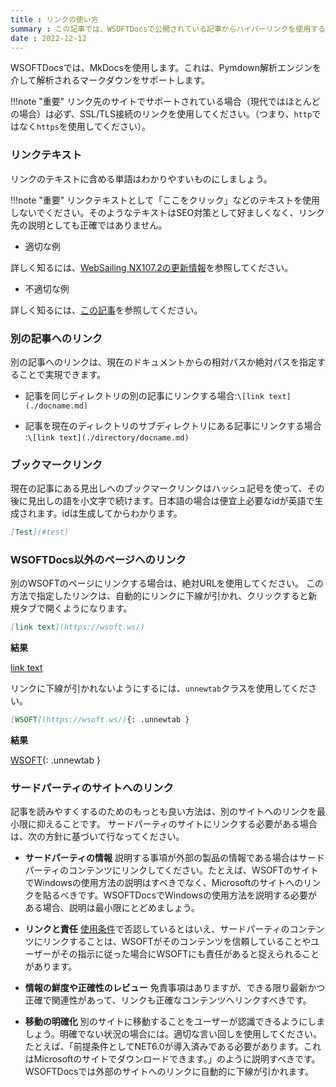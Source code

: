 ```yaml
---
title : リンクの使い方
summary : この記事では、WSOFTDocsで公開されている記事からハイパーリンクを使用する方法について説明します
date : 2022-12-12
---
```


WSOFTDocsでは、MkDocsを使用します。これは、Pymdown解析エンジンを介して解析されるマークダウンをサポートします。

!!!note "重要"
    リンク先のサイトでサポートされている場合（現代ではほとんどの場合）は必ず、SSL/TLS接続のリンクを使用してください。（つまり、`http`ではなく`https`を使用してください）。
    
### リンクテキスト
リンクのテキストに含める単語はわかりやすいものにしましょう。

!!!note "重要"
    リンクテキストとして「ここをクリック」などのテキストを使用しないでください。そのようなテキストはSEO対策として好ましくなく、リンク先の説明としても正確ではありません。

* 適切な例

詳しく知るには、[WebSailing NX107.2の更新情報](/websailing/changelog/1072)を参照してください。

* 不適切な例

詳しく知るには、[この記事](/websailing/changelog/1072)を参照してください。

### 別の記事へのリンク
別の記事へのリンクは、現在のドキュメントからの相対パスか絶対パスを指定することで実現できます。

* 記事を同じディレクトリの別の記事にリンクする場合:`\[link text](./docname.md)`

* 記事を現在のディレクトリのサブディレクトリにある記事にリンクする場合 :`\[link text](./directory/docname.md)`

### ブックマークリンク
現在の記事にある見出しへのブックマークリンクはハッシュ記号を使って、その後に見出しの語を小文字で続けます。日本語の場合は便宜上必要なidが英語で生成されます。idは生成してからわかります。

```md title="Markdown"
[Test](#test)
```
### WSOFTDocs以外のページへのリンク
別のWSOFTのページにリンクする場合は、絶対URLを使用してください。
この方法で指定したリンクは、自動的にリンクに下線が引かれ、クリックすると新規タブで開くようになります。

```md title="Markdown"
[link text](https://wsoft.ws/)
```

**結果**

[link text](https://wsoft.ws/)

リンクに下線が引かれないようにするには、`unnewtab`クラスを使用してください。

```md title="Markdown"
[WSOFT](https://wsoft.ws/){: .unnewtab }
```

**結果**

[WSOFT](https://wsoft.ws/){: .unnewtab }

### サードパーティのサイトへのリンク
記事を読みやすくするのためのもっとも良い方法は、別のサイトへのリンクを最小限に抑えることです。
サードパーティのサイトにリンクする必要がある場合は、次の方針に基づいて行なってください。

* **サードパーティの情報** 説明する事項が外部の製品の情報である場合はサードパーティのコンテンツにリンクしてください。たとえば、WSOFTのサイトでWindowsの使用方法の説明はすべきでなく、Microsoftのサイトへのリンクを貼るべきです。WSOFTDocsでWindowsの使用方法を説明する必要がある場合、説明は最小限にとどめましょう。

* **リンクと責任** [使用条件](../legal/docs-termsofuse.md)で否認しているとはいえ、サードパーティのコンテンツにリンクすることは、WSOFTがそのコンテンツを信頼していることやユーザーがその指示に従った場合にWSOFTにも責任があると捉えられることがあります。

* **情報の鮮度や正確性のレビュー** 免責事項はありますが、できる限り最新かつ正確で関連性があって、リンクも正確なコンテンツへリンクすべきです。

* **移動の明確化** 別のサイトに移動することをユーザーが認識できるようにしましょう。明確でない状況の場合には。適切な言い回しを使用してください。たとえば、「前提条件としてNET6.0が導入済みである必要があります。これはMicrosoftのサイトでダウンロードできます。」のように説明すべきです。WSOFTDocsでは外部のサイトへのリンクに自動的に下線が引かれます。
